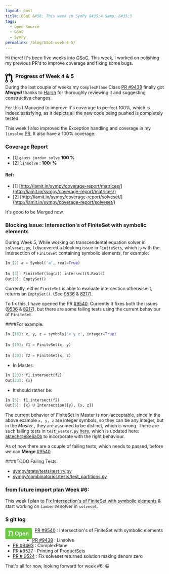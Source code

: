 ```yaml
---
layout: post
title: GSoC &#58; This week in SymPy &#35;4 &amp; &#35;5
tags:
  - Open Source
  - GSoC
  - SymPy
permalink: /blog/GSoC-week-4-5/
---
```


Hi there! It's been five weeks into [GSoC](https://en.wikipedia.org/wiki/Google_Summer_of_Code), 
This week, I worked on polishing my previous PR's to improve coverage and
fixing some bugs.

### &nbsp; **Progress of Week 4 & 5** <img style="float: left" src="/assets/gsoc/pr.png"> 


During the last couple of weeks my `ComplexPlane` Class [PR #9438](https://github.com/sympy/sympy/pull/9463)
finally got ***Merged*** thanks to [Harsh](http://github.com/hargup) for thoroughly reviewing it and suggesting constructive changes.

For this I Managed to improve it's coverage to perfect 100%, which is indeed satisfying, as it depicts all the new code being pushed is completely tested.

This week I also improved the Exception handling and coverage in my `linsolve` [PR](https://github.com/sympy/sympy/pull/), It also have a 100% coverage.

### Coverage Report

*  [1] `gauss_jordan_solve` **100 %** 
*  [2] `linsolve` : **100: %**

#### Ref:

* [1] [http://iamit.in/sympy/coverage-report/matrices/](http://iamit.in/sympy/coverage-report/matrices/)
* [2] [http://iamit.in/sympy/coverage-report/solveset/](http://iamit.in/sympy/coverage-report/solveset/)

It's good to be Merged now.

### **Blocking Issue**: Intersection's of FiniteSet with symbolic elements

During Week 5, While working on transcendental equation solver in `solveset.py`, I discovered a blocking issue in `FiniteSets`, which is with the Intersection of `FiniteSet` containing symbolic elements, for example:

 ```python
In [2] a = Symbol('a', real=True)

In [3]: FiniteSet(log(a)).intersect(S.Reals)
Out[3]: EmptySet()
```

Currently, either `FiniteSet` is able to evaluate intersection otherwise it, returns an `EmptySet()`.
(See [9536](https://github.com/sympy/sympy/issues/9536) & [8217](https://github.com/sympy/sympy/issues/8217)).

To fix this, I have opened the PR [#9540](https://github.com/sympy/sympy/pull/9540).
Currently It fixes both the issues ([9536](https://github.com/sympy/sympy/issues/9536) & [8217](https://github.com/sympy/sympy/issues/8217)), but there are some failing tests using the current behaviour of `FiniteSet`.

####For example:

```python
In [16]: x, y, z = symbols('x y z', integer=True)

In [19]: f1 = FiniteSet(x, y)

In [20]: f2 = FiniteSet(x, z)
```

* In Master:

```python
In [23]: f1.intersect(f2)
Out[23]: {x}
```

* It should rather be:

```python
In [5]: f1.intersect(f2)
Out[5]: {x} U Intersection({y}, {x, z})
```

The current behavior of FiniteSet in Master is non-acceptable, since in the above example `x, y, z` are integer symbols, so they can be any integer, but in the *Master* , they are assumed to be distinct, which is wrong.
There are such failing tests in `test_wester.py` [here](https://github.com/sympy/sympy/blob/master/sympy/core/tests/test_wester.py#L74), which is updated here: [aktech@e8e6a0b](https://github.com/aktech/sympy/commit/e8e6a0bb9285c315e9bade2bcd10b954760d4965) to incorporate with the right behaviour.

As of now there are a couple of failing tests, which needs to passed, before we can **Merge** [#9540](https://github.com/sympy/sympy/pull/9540)

####TODO Failing Tests:

* [sympy/stats/tests/test_rv.py](https://travis-ci.org/sympy/sympy/jobs/67831123)
* [sympy/combinatorics/tests/test_partitions.py](https://travis-ci.org/sympy/sympy/jobs/67831130)


### **from __future__ import plan**  Week #6:
This week I plan to [Fix Intersection's of FiniteSet with symbolic elements](https://github.com/sympy/sympy/pull/9540) & start working on `LambertW` solver in `solveset`.


### **$ git log**

<img align="left" src="/assets/gsoc/opr.png"> &nbsp; [PR #9540](https://github.com/sympy/sympy/pull/9540) : Intersection's of FiniteSet with symbolic elements

* [PR #9438](https://github.com/sympy/sympy/pull/9438) : Linsolve
* [PR #9463](https://github.com/sympy/sympy/pull/9463) : ComplexPlane
* [PR #9527](https://github.com/sympy/sympy/pull/9527) : Printing of ProductSets
* [PR # 9524](https://github.com/sympy/sympy/pull/9524) : Fix solveset returned solution making denom zero


That's all for now, looking forward for week #6. :grinning: